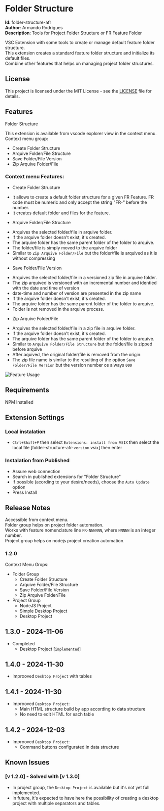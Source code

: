 # Folder Structure  

**Id**: folder-structure-afr  
**Author**: Armando Rodrigues  
**Description**: Tools for Project Folder Structure or FR Feature Folder  

VSC Extension with some tools to create or manage default feature folder structure.  
This extension creates a standard feature folder structure and initialize its default files.  
Combine other features that helps on managing project folder structures.  


## License  

This project is licensed under the MIT License - see the [LICENSE](LICENSE) file for details.


## Features  

Folder Structure  

This extension is available from vscode explorer view in the context menu.  
Context menu group:  
* Create Folder Structure
* Arquive Folder/File Structure
* Save Folder/File Version
* Zip Arquive Folder/File

### Context menu Features:  

* Create Folder Structure  
- It allows to create a default folder structure for a given FR Feature. FR code must be numeric and only accept the string "FR-" before the number.  
- It creates default folder and files for the feature.  

* Arquive Folder/File Structure
- Arquives the selected folder/file in arquive folder.  
- If the arquive folder doesn't exist, it's created.  
- The arquive folder has the same parent folder of the folder to arquive.  
- The folder/file is simply moved to the arquive folder
- Similar to `Zip Arquive Folder/File` but the folder/file is arquived as it is without compressing  

* Save Folder/File Version
- Arquives the selected folder/file in a versioned zip file in arquive folder.  
- The zip arquived is versioned with an incremental number and identied with the date and time of version  
- date-time and number of version are presented in the zip name  
- If the arquive folder doesn't exist, it's created.  
- The arquive folder has the same parent folder of the folder to arquive.  
- Folder is not removed in the arquive process.  

* Zip Arquive Folder/File
- Arquives the selected folder/file in a zip file in arquive folder.  
- If the arquive folder doesn't exist, it's created.  
- The arquive folder has the same parent folder of the folder to arquive.  
- Similar to `Arquive Folder/File Structure` but the folder/file is zipped before arquive  
- After aquived, the original folder/file is removed from the origin  
- The zip file name is similar to the resulting of the option `Save Folder/File Version` but the version number os always `000`  


<!-- ![Feature Usage](images/project-folder-structure.gif) -->
![Feature Usage](https://raw.githubusercontent.com/armando-rodrigues/folder-structure/8358e25d1fbe5ba9add0fb635ad620323c940f5a/images/project-folder-structure.gif)


## Requirements  

NPM Installed  


## Extension Settings  

### Local instalation  
* `Ctrl+Shift+P` then select `Extensions: install from VSIX` then select the local file [folder-structure-afr-`version`.vsix] then enter  

### Instalation from Published  
* Assure web connection  
* Search in published extensions for "Folder Structure"  
* If possible (acording to your desire/needs), choose the `Auto Update` option  
* Press Install  


## Release Notes  
Accessible from context menu.  
Folder group helps on project folder automation.  
Works with feature nomenclature line `FR-NNNNNN`, where `NNNNN` is an integer number.  
Project group helps on nodejs project creation automation.  

### 1.2.0  
Context Menu Grops:
* Folder Group  
    * Create Folder Structure  
    * Arquive Folder/File Structure  
    * Save Folder/File Version  
    * Zip Arquive Folder/File  
* Project Group  
    * NodeJS Project  
    * Simple Desktop Project  
    * Desktop Project  

## 1.3.0 - 2024-11-06
* Completed  
    * Desktop Project [`implemented`]  

## 1.4.0 - 2024-11-30
* Improoved `Desktop Project` with tables  

## 1.4.1 - 2024-11-30
* Improoved `Desktop Project`:  
    * Main HTML structure build by app according to data structure  
    * No need to edit HTML for each table  

## 1.4.2 - 2024-12-03
* Improoved `Desktop Project`:  
    * Command buttons configurated in data structure  


## Known Issues  

### [v 1.2.0] - Solved with [v 1.3.0]
* In project group, the `Desktop Project` is available but it's not yet full implemented.  
* In future, it's expected to have here the possibility of creating a desktop project with multiple separators and tables.  
